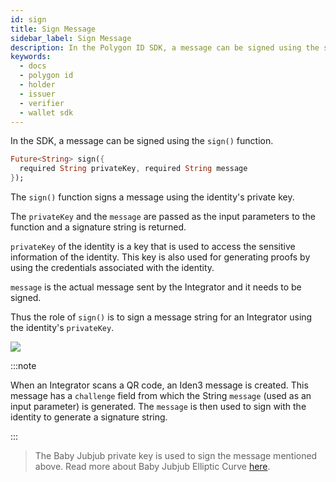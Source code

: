 ```yaml
---
id: sign
title: Sign Message
sidebar_label: Sign Message
description: In the Polygon ID SDK, a message can be signed using the sign() function.
keywords:
  - docs
  - polygon id
  - holder
  - issuer
  - verifier
  - wallet sdk
---
```


In the SDK, a message can be signed using the `sign()` function.

```dart
Future<String> sign({
  required String privateKey, required String message
});
```

The `sign()` function signs a message using the identity's private key.

The `privateKey` and the `message` are passed as the input parameters to the function and a signature string is returned.

`privateKey` of the identity is a key that is used to access the sensitive information of the identity. This key is also used for generating proofs by using the credentials associated with the identity.

`message` is the actual message sent by the Integrator and it needs to be signed.

Thus the role of `sign()` is to sign a message string for an Integrator using the identity's `privateKey`.

![](/img/identity-wallet.png)

:::note

When an Integrator scans a QR code, an Iden3 message is created. This message has a `challenge` field from which the String `message` (used as an input parameter) is generated. The `message` is then used to sign with the identity to generate a signature string.

:::

> The Baby Jubjub private key is used to sign the message mentioned above. Read more about Baby Jubjub Elliptic Curve [here](https://eips.ethereum.org/EIPS/eip-2494).
